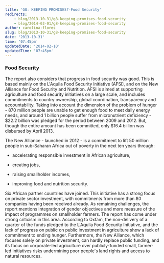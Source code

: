 ```yaml
---
title: 'G8: KEEPING PROMISES?-Food Security'
redirects:
    - blog/2013-10-31/g8-keeping-promises-food-security
    - blog/2014-03-01/g8-keeping-promises-food-security
author: carolina-flores
slug: blog/2013-10-31/g8-keeping-promises-food-security
date: '2013-10-31'
time: '07:45pm'
updatedDate: '2014-02-10'
updatedTime: '07:45pm'
---
```

### Food Security

The report also considers that progress in food security was good. This is based mainly on the L'Aquila Food Security Initiative (AFSI), and on the New Alliance for Food Security and Nutrition. AFSI is aimed at supporting agriculture and food security initiatives on a large scale, and includes commitments to country ownership, global coordination, transparency and accountability. Taking into account the dimension of the problem of hunger - 870 million people are unable to get enough food to meet daily energy needs, and around 1 billion people suffer from micronutrient deficiency - $22.2 billion was pledged for the period between 2009 and 2012\. But, though the entire amount has been committed, only $16.4 billion was disbursed by April 2013.

The New Alliance - launched in 2012 - is a commitment to lift 50 million people in sub-Saharan Africa out of poverty in the next ten years through:

- accelerating responsible investment in African agriculture,

- creating jobs,

- raising smallholder incomes,

- improving food and nutrition security.

Six African partner countries have joined. This initiative has a strong focus on private sector investment, with commitments from more than 80 companies having been received already. As remaining challenges, the report mentions integration of gender objectives and more measure of the impact of programmes on smallholder farmers. The report has come under strong criticism in this area. According to Oxfam, the non-delivery of a quarter of the funds pledged to the L'Aquila Food Security Initiative, and the lack of progress on public on public investment in agriculture show a lack of commitment to ending hunger. Furthermore, the New Alliance, which focuses solely on private investment, can hardly replace public funding, and its focus on corporate-led agriculture over publicly-funded small, farmer-led initiatives risks undermining poor people's land rights and access to natural resources.